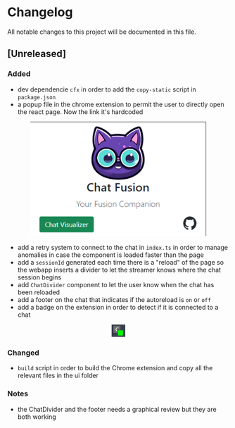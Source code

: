 # Changelog

All notable changes to this project will be documented in this file.

## [Unreleased]

### Added
- dev dependencie `cfx` in order to add the `copy-static` script in `package.json`
- a popup file in the chrome extension to permit the user to directly open the react page. Now the link it's hardcoded  
<p align="center">
  <img src="./assets/images/popup.png" style="width: 400px;">
</p>  

- add a retry system to connect to the chat in `index.ts` in order to manage anomalies in case the component is loaded faster than the page
- add a `sessionId` generated each time there is a "reload" of the page so the webapp inserts a divider to let the streamer knows where the 
chat session begins
- add `ChatDivider` component to let the user know when the chat has been reloaded
- add a footer on the chat that indicates if the autoreload is `on` or `off`
- add a badge on the extension in order to detect if it is connected to a chat  

<p align="center">
  <img src="./assets/images/badge.png">
</p>  

### Changed
- `build` script in order to build the Chrome extension and copy all the relevant files in the ui folder

### Notes
- the ChatDivider and the footer needs a graphical review but they are both working
